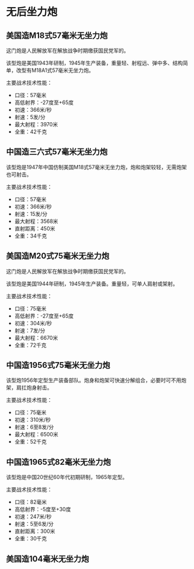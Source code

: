 # 无后坐力炮

## 美国造M18式57毫米无坐力炮
 
这门炮是人民解放军在解放战争时期缴获国民党军的。

该型炮是美国1943年研制，1945年生产装备，重量轻、射程远、弹中多、结构简单，改型有M18A1式57毫米无坐力炮。

主要战术技术性能：

- 口径：57毫米
- 高低射界：-27度至+65度
- 初速：366米/秒
- 射速：5发/分
- 最大射程：3970米
- 全重：42千克

## 中国造三六式57毫米无坐力炮
 
该型炮是1947年中国仿制美国M18式57毫米无坐力炮，炮和炮架较轻，无需炮架也可射击。

主要战术技术性能：

- 口径：57毫米
- 初速：366米/秒
- 射速：15发/分
- 最大射程：3568米
- 直射距离：450米
- 全重：34千克

## 美国造M20式75毫米无坐力炮
 
这门炮是人民解放军在解放战争时期缴获国民党军的。

该型炮是美国1944年研制，1945年生产装备。重量轻，可单人肩射或架射。

主要战术技术性能：

- 口径：75毫米
- 高低射界：-27度至+65度
- 初速：304米/秒
- 射速：7发/分
- 最大射程：6670米
- 全重：72千克

## 中国造1956式75毫米无坐力炮
 
该型炮1956年定型生产装备部队。炮身和炮架可快速分解组合，必要时可不用炮架，肩扛炮身射击。

主要战术技术性能：

- 口径：75毫米
- 初速：310米/秒
- 射速：6至8发/分
- 最大射程：6500米
- 全重：52千克

## 中国造1965式82毫米无坐力炮
 
该型炮是中国20世纪60年代初期研制，1965年定型。

主要战术技术性能：

- 口径：82毫米
- 高低射界：-5度至+30度
- 初速：247米/秒
- 射速：5至6发/分
- 直射距离：300米
- 全重：30千克

## 美国造104毫米无坐力炮
